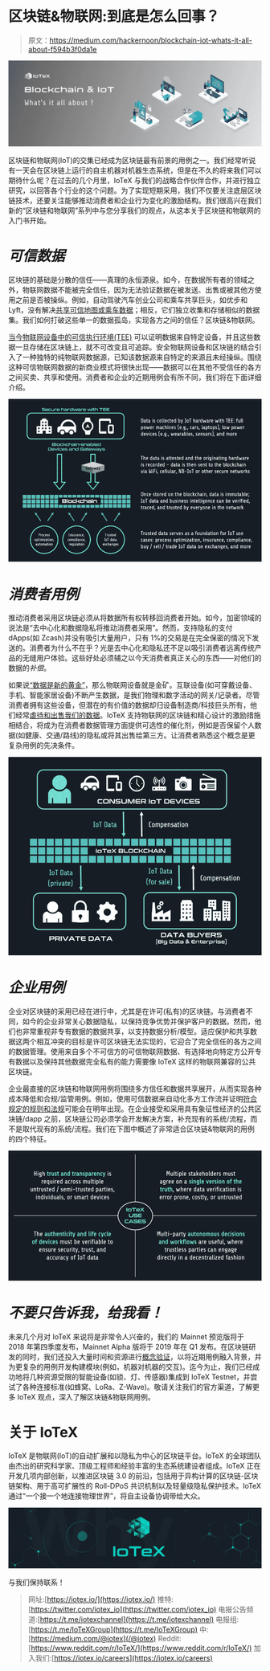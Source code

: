 # 区块链&物联网:到底是怎么回事？

> 原文：<https://medium.com/hackernoon/blockchain-iot-whats-it-all-about-f594b3f0da1e>

![](img/16cbc3526e99ed86c75e5e69306bcfe2.png)

区块链和物联网(IoT)的交集已经成为区块链最有前景的用例之一。我们经常听说有一天会在区块链上运行的自主机器对机器生态系统，但是在不久的将来我们可以期待什么呢？在过去的几个月里，IoTeX 与我们的战略合作伙伴合作，并进行独立研究，以回答各个行业的这个问题。为了实现短期采用，我们不仅要关注底层区块链技术，还要关注能够推动消费者和企业行为变化的激励结构。我们很高兴在我们新的“区块链和物联网”系列中与您分享我们的观点，从这本关于区块链和物联网的入门书开始。

# ***可信数据***

区块链的基础是分散的信任——真理的永恒源泉。如今，在数据所有者的领域之外，物联网数据不能被完全信任，因为无法验证数据在被发送、出售或被其他方使用之前是否被操纵。例如，自动驾驶汽车创业公司和乘车共享巨头，如优步和 Lyft，没有解决[共享可信地图或乘车数据](https://www.bostonglobe.com/business/2017/03/31/for-sake-safe-self-driving-cars-companies-need-share-data/itF4HUFL6A1HQMSeDaa5zI/story.html)；相反，它们独立收集和存储相似的数据集。我们如何打破这些单一的数据孤岛，实现各方之间的信任？区块链&物联网。

[当今物联网设备中的可信执行环境(TEE)](https://internetofthingsagenda.techtarget.com/blog/IoT-Agenda/Trusted-execution-environments-What-how-and-why) 可以证明数据来自特定设备，并且这些数据一旦存储在区块链上，就不可改变且可追踪。安全物联网设备和区块链的结合引入了一种独特的纯物联网数据源，已知该数据源来自特定的来源且未经操纵。围绕这种可信物联网数据的新商业模式将很快出现——数据可以在其他不受信任的各方之间买卖、共享和使用。消费者和企业的近期用例会有所不同，我们将在下面详细介绍。

![](img/c350ed872ecc4d0fd0eec985d47f58cd.png)

# ***消费者用例***

推动消费者采用区块链必须从将数据所有权转移回消费者开始。如今，加密领域的说法是“去中心化和数据隐私将推动消费者采用”。然而，支持隐私的支付 dApps(如 Zcash)并没有吸引大量用户，只有 1%的交易是在完全保密的情况下发送的。消费者为什么不在乎？光是去中心化和隐私还不足以吸引消费者远离传统产品的无缝用户体验。这些好处必须辅之以今天消费者真正关心的东西——对他们的数据的*补偿*。

如果说[“数据是新的黄金”](https://www.economist.com/leaders/2017/05/06/the-worlds-most-valuable-resource-is-no-longer-oil-but-data)，那么物联网设备就是金矿。互联设备(如可穿戴设备、手机、智能家居设备)不断产生数据，是我们物理和数字活动的网关/记录者。尽管消费者拥有这些设备，但潜在的有价值的数据却归设备制造商/科技巨头所有，他们经常[虐待和出售我们的数据](https://lifehacker.com/how-to-protect-yourself-after-facebooks-recent-hack-1829490273)。IoTeX 支持物联网的区块链和精心设计的激励措施相结合，将成为在消费者数据管理方面提供可选性的催化剂，例如是否保留个人数据(如健康、交通/路线)的隐私或将其出售给第三方。让消费者熟悉这个概念是更复杂用例的先决条件。

![](img/7bb84b0821e93817bc151037996b87aa.png)

# ***企业用例***

企业对区块链的采用已经在进行中，尤其是在许可(私有)的区块链。与消费者不同，如今的企业非常关心数据隐私，以保持竞争优势并保护客户的数据。然而，他们也非常重视非专有数据的数据共享，以支持数据分析/模型。适应保护和共享数据这两个相互冲突的目标是许可区块链无法实现的，它迎合了完全信任的各方之间的数据管理。使用来自多个不可信方的可信物联网数据、有选择地向特定方公开专有数据以及保持其他数据完全私有的能力需要像 IoTeX 这样的物联网兼容的公共区块链。

企业最直接的区块链和物联网用例将围绕多方信任和数据共享展开，从而实现各种成本降低和合规/监管用例。例如，使用可信数据来自动化多方工作流并证明[符合规定的规则和法规](https://cryptobriefing.com/blockchain-based-compliance-future/)可能会在明年出现。在企业接受和采用具有象征性经济的公共区块链/dapp 之前，区块链公司必须学会开发解决方案，补充现有的系统/流程，而不是取代现有的系统/流程。我们在下图中概述了非常适合区块链&物联网的用例的四个特征。

![](img/121961e17ec0a9c26a8fabaa007ea128.png)

# ***不要只告诉我，给我看！***

未来几个月对 IoTeX 来说将是非常令人兴奋的，我们的 Mainnet 预览版将于 2018 年第四季度发布，Mainnet Alpha 版将于 2019 年在 Q1 发布。在区块链研发的同时，我们还投入大量时间和资源进行[概念验证](https://www.bizjournals.com/sanfrancisco/prnewswire/press_releases/California/2018/10/03/UN27537)，以将近期用例融入背景，并为更复杂的用例开发构建模块(例如，机器对机器的交互)。迄今为止，我们已经成功地将几种资源受限的智能设备(如锁、灯、传感器)集成到 IoTeX Testnet，并尝试了各种连接标准(如蜂窝、LoRa、Z-Wave)。敬请关注我们的官方渠道，了解更多 IoTeX 观点，深入了解区块链&物联网用例。

# **关于 IoTeX**

IoTeX 是物联网(IoT)的自动扩展和以隐私为中心的区块链平台。IoTeX 的全球团队由杰出的研究科学家、顶级工程师和经验丰富的生态系统建设者组成。IoTeX 正在开发几项内部创新，以推进区块链 3.0 的前沿，包括用于异构计算的区块链-区块链架构、用于高可扩展性的 Roll-DPoS 共识机制以及轻量级隐私保护技术。IoTeX 通过“一个接一个地连接物理世界”，将自主设备协调带给大众。

![](img/8e5cb53bbe1264f1ac274ce722ea2168.png)

与我们保持联系！

> 网址:[https://iotex.io/](https://iotex.io/)
> 推特:[https://twitter.com/iotex_io](https://twitter.com/iotex_io)
> 电报公告频道:[https://t.me/iotexchannel](https://t.me/iotexchannel)
> 电报组:[https://t.me/IoTeXGroup](https://t.me/IoTeXGroup)
> 中:[https://medium.com/@iotex](/@iotex)
> Reddit:[https://www.reddit.com/r/IoTeX/](https://www.reddit.com/r/IoTeX/)
> 加入我们:[https://iotex.io/careers](https://iotex.io/careers)